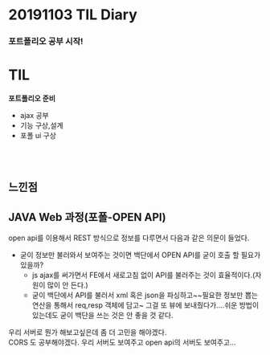 # 20191103 TIL Diary

 ### 포트폴리오 공부 시작!

# **TIL** <br>

**포트폴리오 준비**
- ajax 공부
- 기능 구상,설계
- 포폴 ui 구상

<br><br>


## **느낀점** <br>
## JAVA Web 과정(포폴-OPEN API)
open api를 이용해서 REST 방식으로 정보를 다루면서 다음과 같은 의문이 들었다.
- 굳이 정보만 불러와서 보여주는 것이면 백단에서 OPEN API를 굳이 호출 할 필요가 있을까?
   - js ajax를 써가면서 FE에서 새로고침 없이 API를 불러주는 것이 효율적이다.(자원이 많이 안 든다.)
   - 굳이 백단에서 API를 불러서 xml 혹은 json을 파싱하고~~필요한 정보만 뽑는 연산을 통해서 req,resp 객체에 담고~ 그걸 또 뷰에 보내줬다가....쉬운 방법이 있는데도 굳이 백단을 쓰는 것은 안 좋을 것 같다.

우리 서버로 뭔가 해보고싶은데 좀 더 고민을 해야겠다.<br>
CORS 도 공부해야겠다. 우리 서버도 보여주고  open api의 서버도 보여주고...